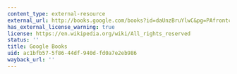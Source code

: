 ```yaml
---
content_type: external-resource
external_url: http://books.google.com/books?id=daUnzBruYlwC&pg=PAfrontcover
has_external_license_warning: true
license: https://en.wikipedia.org/wiki/All_rights_reserved
status: ''
title: Google Books
uid: ac1bfb57-5f86-44df-940d-fd0a7e2eb986
wayback_url: ''
---
```

